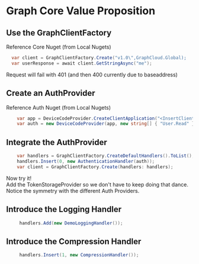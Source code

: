 ﻿# Graph Core Value Proposition

## Use the GraphClientFactory
Reference Core Nuget (from Local Nugets)

```csharp
  var client = GraphClientFactory.Create("v1.0\",GraphCloud.Global);
  var userResponse = await client.GetStringAsync("me");
 ```
 Request will fail with 401  (and then 400 currently due to baseaddress)

## Create an AuthProvider

Reference Auth Nuget (from Local Nugets)

```csharp
    var app = DeviceCodeProvider.CreateClientApplication("<InsertClientId>");
    var auth = new DeviceCodeProvider(app, new string[] { "User.Read" });
```

## Integrate the AuthProvider

```csharp
    var handlers = GraphClientFactory.CreateDefaultHandlers().ToList();
    handlers.Insert(0, new AuthenticationHandler(auth));
    var client = GraphClientFactory.Create(handlers: handlers);  
```
Now try it!  
Add the TokenStorageProvider so we don't have to keep doing that dance.  Notice the symmetry with the different Auth Providers.

## Introduce the Logging Handler

```csharp
     handlers.Add(new DemoLoggingHandler());
```

## Introduce the Compression Handler

```csharp
     handlers.Insert(1, new CompressionHandler());
```


